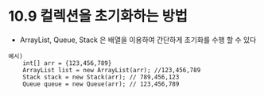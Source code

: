 # 10.9 컬렉션을 초기화하는 방법
* ArrayList, Queue, Stack 은 배열을 이용하여 간단하게 초기화를 수행 할 수 있다


```
예시)
    int[] arr = {123,456,789}
    ArrayList list = new ArrayList(arr); //123,456,789
    Stack stack = new Stack(arr); // 789,456,123
    Queue queue = new Queue(arr); // 123,456,789
 

```





